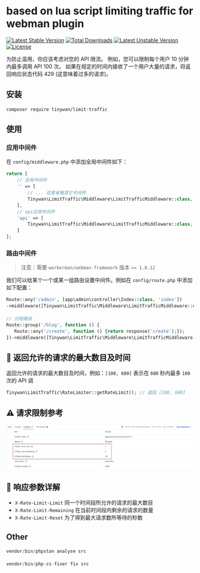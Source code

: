 # based on lua script limiting traffic for webman plugin

[![Latest Stable Version](http://poser.pugx.org/tinywan/limit-traffic/v)](https://packagist.org/packages/tinywan/limit-traffic) [![Total Downloads](http://poser.pugx.org/tinywan/limit-traffic/downloads)](https://packagist.org/packages/tinywan/limit-traffic) [![Latest Unstable Version](http://poser.pugx.org/tinywan/limit-traffic/v/unstable)](https://packagist.org/packages/tinywan/limit-traffic) [![License](http://poser.pugx.org/tinywan/limit-traffic/license)](https://packagist.org/packages/tinywan/limit-traffic)

为防止滥用，你应该考虑对您的 API 限流。 例如，您可以限制每个用户 10 分钟内最多调用 API 100 次。 如果在规定的时间内接收了一个用户大量的请求，将返回响应状态代码 429 (这意味着过多的请求)。
## 安装

```shell
composer require tinywan/limit-traffic
```

## 使用

### 应用中间件

在 `config/middleware.php` 中添加全局中间件如下：

```php
return [
    // 全局中间件
    '' => [
        // ... 这里省略其它中间件
        Tinywan\LimitTraffic\Middleware\LimitTrafficMiddleware::class,
    ],
    // api应用中间件
    'api' => [
        Tinywan\LimitTraffic\Middleware\LimitTrafficMiddleware::class,
    ]
];
```

### 路由中间件

> 注意：需要 `workerman/webman-framework` 版本 `>= 1.0.12`

我们可以给某个一个或某一组路由设置中间件。例如在 `config/route.php` 中添加如下配置：

```php
Route::any('/admin', [app\admin\controller\Index::class, 'index'])
->middleware([Tinywan\LimitTraffic\Middleware\LimitTrafficMiddleware::class]);

// 分组路由
Route::group('/blog', function () {
   Route::any('/create', function () {return response('create');});
})->middleware([Tinywan\LimitTraffic\Middleware\LimitTrafficMiddleware::class]);
```

## 🔏 返回允许的请求的最大数目及时间

返回允许的请求的最大数目及时间，例如：`[100, 600]` 表示在 `600` 秒内最多 `100` 次的 API 调
```php
Tinywan\LimitTraffic\RateLimiter::getRateLimit(); // 返回 [100, 600]
```

## ⚠ 请求限制参考

![rate-limit.png](./rate-limit.png)

## 🔰 响应参数详解

- `X-Rate-Limit-Limit` 同一个时间段所允许的请求的最大数目
- `X-Rate-Limit-Remaining` 在当前时间段内剩余的请求的数量
- `X-Rate-Limit-Reset` 为了得到最大请求数所等待的秒数

## Other

```php
vendor/bin/phpstan analyse src

vendor/bin/php-cs-fixer fix src
```